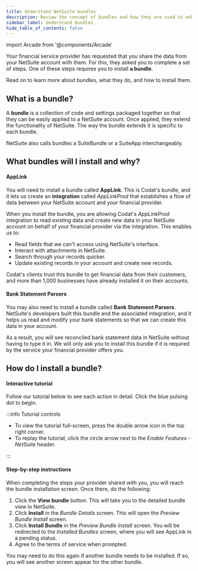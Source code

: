 ```yaml
---
title: Understand NetSuite bundles
description: Review the concept of bundles and how they are used to enhance NetSuite's functionality
sidebar_label: Understand bundles
hide_table_of_contents: false
---
```


import Arcade from '@components/Arcade'

Your financial service provider has requested that you share the data from your NetSuite account with them. For this, they asked you to complete a set of steps. One of these steps requires you to install **a bundle**. 

Read on to learn more about bundles, what they do, and how to install them.

## What is a bundle?

A **bundle** is a collection of code and settings packaged together so that they can be easily applied to a NetSuite account. Once applied, they extend the functionality of NetSuite. The way the bundle extends it is specific to each bundle.

NetSuite also calls bundles a SuiteBundle or a SuiteApp interchangeably.

## What bundles will I install and why?

#### AppLink

You will need to install a bundle called **AppLink**. This is Codat's bundle, and it lets us create an **integration** called _AppLinkProd_ that establishes a flow of data between your NetSuite account and your financial provider. 

When you install the bundle, you are allowing Codat's _AppLinkProd_ integration to read existing data and create new data in your NetSuite account on behalf of your financial provider via the integration. This enables us to:

- Read fields that we can't access using NetSuite's interface.
- Interact with attachments in NetSuite.
- Search through your records quicker.
- Update existing records in your account and create new records. 

Codat's clients trust this bundle to get financial data from their customers, and more than 1,000 businesses have already installed it on their accounts.

#### Bank Statement Parsers

You may also need to install a bundle called **Bank Statement Parsers**. NetSuite's developers built this bundle and the associated integration, and it helps us read and modify your bank statements so that we can create this data in your account. 

As a result, you will see reconciled bank statement data in NetSuite without having to type it in. We will only ask you to install this bundle if it is required by the service your financial provider offers you. 

## How do I install a bundle?

#### Interactive tutorial

Follow our tutorial below to see each action in detail. Click the blue pulsing dot to begin. 

<Arcade
  url="https://app.arcade.software/t5mKUZHGP0r7MyuonvcV?embed&show_copy_link=false"
  title="Install a NetSuite bundle"
/>

:::info Tutorial controls

- To view the tutorial full-screen, press the double arrow icon in the top right corner.  
- To replay the tutorial, click the circle arrow next to the _Enable Features - NetSuite_ header.

:::

#### Step-by-step instructions

When completing the steps your provider shared with you, you will reach the bundle installation screen. Once there, do the following: 

1. Click the **View bundle** button. This will take you to the detailed bundle view in NetSuite. 
2. Click **Install** in the _Bundle Details_ screen. This will open the _Preview Bundle Install_ screen.
3. Click **Install Bundle** in the _Preview Bundle Install_ screen. You will be redirected to the _Installed Bundles_ screen, where you will see AppLink in a pending status.
4. Agree to the terms of service when prompted.

You may need to do this again if another bundle needs to be installed. If so, you will see another screen appear for the other bundle.